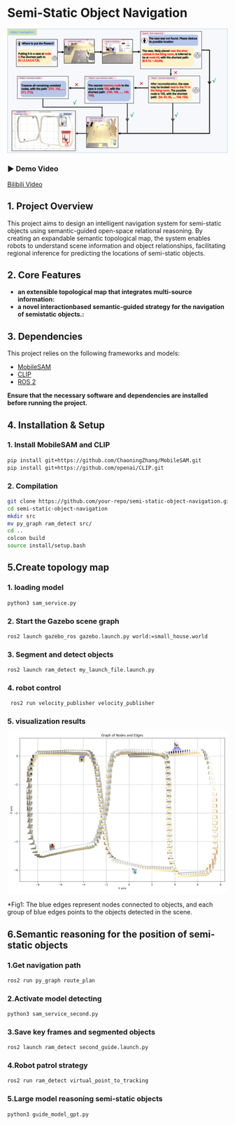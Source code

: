 # Semi-Static Object Navigation
![Alt text](/picture/system_view.png)
### ▶ Demo Video
[Bilibili Video](https://www.bilibili.com/video/BV1uk91YnEiV/)


## 1. Project Overview  
This project aims to design an intelligent navigation system for semi-static objects using semantic-guided open-space relational reasoning. By creating an expandable semantic topological map, the system enables robots to understand scene information and object relationships, facilitating regional inference for predicting the locations of semi-static objects. 

## 2. Core Features  
- **an extensible topological map that integrates multi-source information:** 
- **a novel interactionbased semantic-guided strategy for the navigation of semistatic objects.:** 

## 3. Dependencies  
This project relies on the following frameworks and models:  
- [MobileSAM](https://github.com/ChaoningZhang/MobileSAM)  
- [CLIP](https://github.com/openai/CLIP)
- [ROS 2](https://docs.ros.org/en/galactic/index.html) 

**Ensure that the necessary software and dependencies are installed before running the project.**  

## 4. Installation & Setup  

### 1. Install MobileSAM and CLIP  
```bash
pip install git+https://github.com/ChaoningZhang/MobileSAM.git
pip install git+https://github.com/openai/CLIP.git
```
### 2. Compilation  
```bash
git clone https://github.com/your-repo/semi-static-object-navigation.git
cd semi-static-object-navigation
mkdir src
mv py_graph ram_detect src/
cd ..
colcon build
source install/setup.bash
```

## 5.Create topology map
### 1. loading model 
```bash
python3 sam_service.py
```
### 2. Start the Gazebo scene graph
```bash
ros2 launch gazebo_ros gazebo.launch.py world:=small_house.world
```
### 3. Segment and detect objects
```bash
ros2 launch ram_detect my_launch_file.launch.py 
```
### 4. robot control
```bash
 ros2 run velocity_publisher velocity_publisher 
```
### 5. visualization results
![Alt text](/picture/121.png)

*Fig1: The blue edges represent nodes connected to objects, and each group of blue edges points to the objects detected in the scene.

## 6.Semantic reasoning for the position of semi-static objects
### 1.Get navigation path
```bash
ros2 run py_graph route_plan
```
### 2.Activate model detecting
```bash
python3 sam_service_second.py
```
### 3.Save key frames and segmented objects
```bash
ros2 launch ram_detect second_guide.launch.py
```
### 4.Robot patrol strategy
```bash
ros2 run ram_detect virtual_point_to_tracking
```
### 5.Large model reasoning semi-static objects
```bash
python3 guide_model_gpt.py 
```
